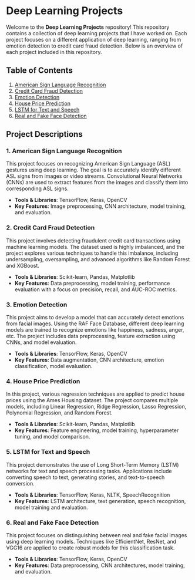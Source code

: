 # Deep Learning Projects

Welcome to the **Deep Learning Projects** repository! This repository contains a collection of deep learning projects that I have worked on. Each project focuses on a different application of deep learning, ranging from emotion detection to credit card fraud detection. Below is an overview of each project included in this repository.

## Table of Contents

1. [American Sign Language Recognition](#https://github.com/Manasa-1229/Deep-Learning-Projects/tree/main/American_Sign_Language)
2. [Credit Card Fraud Detection](#credit-card-fraud-detection)
3. [Emotion Detection](#emotion-detection)
4. [House Price Prediction](#house-price-prediction)
5. [LSTM for Text and Speech](#lstm-for-text-and-speech)
6. [Real and Fake Face Detection](#real-and-fake-face-detection)

## Project Descriptions

### 1. American Sign Language Recognition

This project focuses on recognizing American Sign Language (ASL) gestures using deep learning. The goal is to accurately identify different ASL signs from images or video streams. Convolutional Neural Networks (CNNs) are used to extract features from the images and classify them into corresponding ASL signs.

- **Tools & Libraries**: TensorFlow, Keras, OpenCV
- **Key Features**: Image preprocessing, CNN architecture, model training, and evaluation.

### 2. Credit Card Fraud Detection

This project involves detecting fraudulent credit card transactions using machine learning models. The dataset used is highly imbalanced, and the project explores various techniques to handle this imbalance, including undersampling, oversampling, and advanced algorithms like Random Forest and XGBoost.

- **Tools & Libraries**: Scikit-learn, Pandas, Matplotlib
- **Key Features**: Data preprocessing, model training, performance evaluation with a focus on precision, recall, and AUC-ROC metrics.

### 3. Emotion Detection

This project aims to develop a model that can accurately detect emotions from facial images. Using the RAF Face Database, different deep learning models are trained to recognize emotions like happiness, sadness, anger, etc. The project includes data preprocessing, feature extraction using CNNs, and model evaluation.

- **Tools & Libraries**: TensorFlow, Keras, OpenCV
- **Key Features**: Data augmentation, CNN architecture, emotion classification, model evaluation.

### 4. House Price Prediction

In this project, various regression techniques are applied to predict house prices using the Ames Housing dataset. The project compares multiple models, including Linear Regression, Ridge Regression, Lasso Regression, Polynomial Regression, and Random Forest.

- **Tools & Libraries**: Scikit-learn, Pandas, Matplotlib
- **Key Features**: Feature engineering, model training, hyperparameter tuning, and model comparison.

### 5. LSTM for Text and Speech

This project demonstrates the use of Long Short-Term Memory (LSTM) networks for text and speech processing tasks. Applications include converting speech to text, generating stories, and text-to-speech conversion.

- **Tools & Libraries**: TensorFlow, Keras, NLTK, SpeechRecognition
- **Key Features**: LSTM architecture, text generation, speech recognition, model training and evaluation.

### 6. Real and Fake Face Detection

This project focuses on distinguishing between real and fake facial images using deep learning models. Techniques like EfficientNet, ResNet, and VGG16 are applied to create robust models for this classification task.

- **Tools & Libraries**: TensorFlow, Keras, OpenCV
- **Key Features**: Data preprocessing, CNN architectures, model training, and evaluation.


